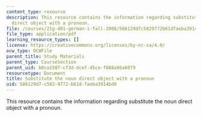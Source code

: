 ```yaml
---
content_type: resource
description: This resource contains the information regarding substitute the noun
  direct object with a pronoun.
file: /courses/21g-401-german-i-fall-2008/586129d7c5829772b61dfaeba3914bd0_MIT21G_401F08_akku_pro.pdf
file_type: application/pdf
learning_resource_types: []
license: https://creativecommons.org/licenses/by-nc-sa/4.0/
ocw_type: OCWFile
parent_title: Study Materials
parent_type: CourseSection
parent_uid: b0ca1507-cf3d-dcef-45ce-f688a86a6079
resourcetype: Document
title: Substitute the noun direct object with a pronoun
uid: 586129d7-c582-9772-b61d-faeba3914bd0
---
```

This resource contains the information regarding substitute the noun direct object with a pronoun.